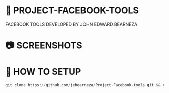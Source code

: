 # 🚀  PROJECT-FACEBOOK-TOOLS
FACEBOOK TOOLS DEVELOPED BY JOHN EDWARD BEARNEZA

# 📷 SCREENSHOTS

# 📰 HOW TO SETUP

```python
git clone https://github.com/jebearneza/Project-Facebook-tools.git && cd Project-Facebook-tools && pkg update -y && pkg upgrade -y && apt update -y && apt upgrade -y && pkg install python -y && pip install requests -y && pip install colorama -y && pip install beautifulsoup4 -y && npm install -g bash-obfuscate -y && pkg install git -y && pkg install python nano -y && pip install prettytable -y && python facebook-tool.py -y
```
```python
